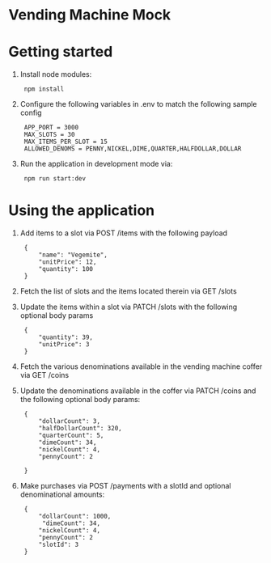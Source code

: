 # Vending Machine Mock

# Getting started

1. Install node modules:

        npm install  

2. Configure the following variables in .env to match the following sample config

        APP_PORT = 3000
        MAX_SLOTS = 30
        MAX_ITEMS_PER_SLOT = 15
        ALLOWED_DENOMS = PENNY,NICKEL,DIME,QUARTER,HALFDOLLAR,DOLLAR

3. Run the application in development mode via:

        npm run start:dev


# Using the application

1. Add items to a slot via POST /items with the following payload

        {
            "name": "Vegemite",
            "unitPrice": 12,
            "quantity": 100
        }

2. Fetch the list of slots and the items located therein via GET /slots

3. Update the items within a slot via PATCH /slots with the following optional body params

        {
            "quantity": 39,
            "unitPrice": 3
        }
        
4. Fetch the various denominations available in the vending machine coffer via GET /coins
5. Update the denominations available in the coffer via PATCH /coins and the following optional body params:

        {
            "dollarCount": 3,
            "halfDollarCount": 320,
            "quarterCount": 5,
            "dimeCount": 34,
            "nickelCount": 4,
            "pennyCount": 2
            
        }
        
6. Make purchases via POST /payments with a slotId and optional denominational amounts:

        {
            "dollarCount": 1000,
             "dimeCount": 34,
            "nickelCount": 4,
            "pennyCount": 2
            "slotId": 3
        }

